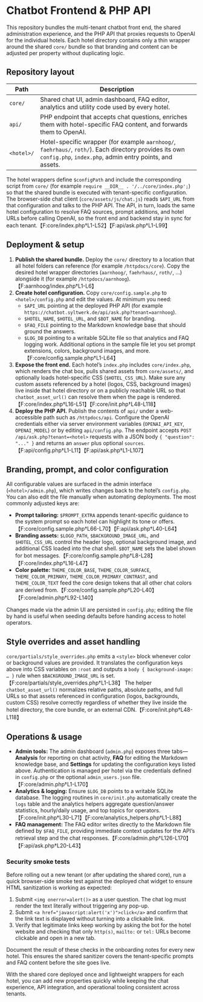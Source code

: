# Chatbot Frontend & PHP API

This repository bundles the multi-tenant chatbot front end, the shared administration
experience, and the PHP API that proxies requests to OpenAI for the individual hotels.
Each hotel directory contains only a thin wrapper around the shared `core/` bundle so
that branding and content can be adjusted per property without duplicating logic.

## Repository layout

| Path | Description |
| ---- | ----------- |
| `core/` | Shared chat UI, admin dashboard, FAQ editor, analytics and utility code used by every hotel. |
| `api/` | PHP endpoint that accepts chat questions, enriches them with hotel-specific FAQ content, and forwards them to OpenAI. |
| `<hotel>/` | Hotel-specific wrapper (for example `aarnhoog/`, `faehrhaus/`, `roth/`). Each directory provides its own `config.php`, `index.php`, admin entry points, and assets. |

The hotel wrappers define `$configPath` and include the corresponding script from
`core/` (for example `require __DIR__ . '/../core/index.php';`) so that the shared
bundle is executed with tenant-specific configuration. The browser-side chat client
(`core/assets/js/chat.js`) reads `$API_URL` from that configuration and talks to the
PHP API. The API, in turn, loads the same hotel configuration to resolve FAQ sources,
prompt additions, and hotel URLs before calling OpenAI, so the front end and backend
stay in sync for each tenant.【F:core/index.php†L1-L52】【F:api/ask.php†L1-L99】

## Deployment & setup

1. **Publish the shared bundle.** Deploy the `core/` directory to a location that all
   hotel folders can reference (for example `/httpdocs/core`). Copy the desired hotel
   wrapper directories (`aarnhoog/`, `faehrhaus/`, `roth/`, …) alongside it (for
   example `/httpdocs/aarnhoog`).【F:aarnhoog/index.php†L1-L6】
2. **Create hotel configuration.** Copy `core/config.sample.php` to
   `<hotel>/config.php` and edit the values. At minimum you need:
   - `$API_URL` pointing at the deployed PHP API (for example
     `https://chatbot.syltwerk.de/api/ask.php?tenant=aarnhoog`).
   - `$HOTEL_NAME`, `$HOTEL_URL`, and `$BOT_NAME` for branding.
   - `$FAQ_FILE` pointing to the Markdown knowledge base that should ground the
     answers.
   - `$LOG_DB` pointing to a writable SQLite file so that analytics and FAQ logging
     work.
   Additional options in the sample file let you set prompt extensions, colors,
   background images, and more.【F:core/config.sample.php†L1-L64】
3. **Expose the front end.** Each hotel’s `index.php` includes `core/index.php`, which
   renders the chat box, pulls shared assets from `core/assets/`, and optionally loads
   hotel-specific CSS (`$HOTEL_CSS_URL`). Make sure any custom assets referenced by a
   hotel (logos, CSS, background images) live inside that hotel directory or on a
   publicly reachable URL so that `chatbot_asset_url()` can resolve them when the page
   is rendered.【F:core/index.php†L16-L51】【F:core/init.php†L48-L118】
4. **Deploy the PHP API.** Publish the contents of `api/` under a web-accessible path
   such as `/httpdocs/api`. Configure the OpenAI credentials either via server
   environment variables (`OPENAI_API_KEY`, `OPENAI_MODEL`) or by editing
   `api/config.php`. The endpoint accepts `POST /api/ask.php?tenant=<hotel>` requests
   with a JSON body `{ "question": "..." }` and returns an `answer` plus optional
   `sources`.【F:api/config.php†L1-L11】【F:api/ask.php†L1-L107】

## Branding, prompt, and color configuration

All configurable values are surfaced in the admin interface (`<hotel>/admin.php`),
which writes changes back to the hotel’s `config.php`. You can also edit the file
manually when automating deployments. The most commonly adjusted keys are:

- **Prompt tailoring:** `$PROMPT_EXTRA` appends tenant-specific guidance to the system
  prompt so each hotel can highlight its tone or offers.【F:core/config.sample.php†L66-L70】【F:api/ask.php†L40-L64】
- **Branding assets:** `$LOGO_PATH`, `$BACKGROUND_IMAGE_URL`, and `$HOTEL_CSS_URL`
  control the header logo, optional background image, and additional CSS loaded into
  the chat shell. `$BOT_NAME` sets the label shown for bot messages.【F:core/config.sample.php†L8-L28】【F:core/index.php†L16-L47】
- **Color palette:** `THEME_COLOR_BASE`, `THEME_COLOR_SURFACE`,
  `THEME_COLOR_PRIMARY`, `THEME_COLOR_PRIMARY_CONTRAST`, and
  `THEME_COLOR_TEXT` feed the core design tokens that all other chat colors are
  derived from.【F:core/config.sample.php†L20-L40】【F:core/admin.php†L92-L140】

Changes made via the admin UI are persisted in `config.php`; editing the file by hand
is useful when seeding defaults before handing access to hotel operators.

## Style overrides and asset handling

`core/partials/style_overrides.php` emits a `<style>` block whenever color or
background values are provided. It translates the configuration keys above into CSS
variables on `:root` and outputs a `body { background-image: … }` rule when
`$BACKGROUND_IMAGE_URL` is set.【F:core/partials/style_overrides.php†L1-L38】 The helper
`chatbot_asset_url()` normalizes relative paths, absolute paths, and full URLs so that
assets referenced in configuration (logos, backgrounds, custom CSS) resolve correctly
regardless of whether they live inside the hotel directory, the core bundle, or an
external CDN.【F:core/init.php†L48-L118】

## Operations & usage

- **Admin tools:** The admin dashboard (`admin.php`) exposes three tabs—**Analysis**
  for reporting on chat activity, **FAQ** for editing the Markdown knowledge base, and
  **Settings** for updating the configuration keys listed above. Authentication is
  managed per hotel via the credentials defined in `config.php` or the optional
  `admin_users.json` file.【F:core/admin.php†L1-L170】
- **Analytics & logging:** Ensure `$LOG_DB` points to a writable SQLite database. The
  logging routines in `core/init.php` automatically create the `logs` table and the
  analytics helpers aggregate question/answer statistics, hourly/daily usage, and top
  topics for operators.【F:core/init.php†L30-L71】【F:core/analytics_helpers.php†L1-L88】
- **FAQ management:** The FAQ editor writes directly to the Markdown file defined by
  `$FAQ_FILE`, providing immediate context updates for the API’s retrieval step and the
  chat responses.【F:core/admin.php†L126-L170】【F:api/ask.php†L20-L43】

### Security smoke tests

Before rolling out a new tenant (or after updating the shared core), run a quick
browser-side smoke test against the deployed chat widget to ensure HTML sanitization is
working as expected:

1. Submit `<img onerror=alert()>` as a user question. The chat log must render the text
   literally without triggering any pop-up.
2. Submit `<a href="javascript:alert('x')">click</a>` and confirm that the link text is
   displayed without turning into a clickable link.
3. Verify that legitimate links keep working by asking the bot for the hotel website and
   checking that only `http(s)`, `mailto:` or `tel:` URLs become clickable and open in a
   new tab.

Document the result of these checks in the onboarding notes for every new hotel. This
ensures the shared sanitizer covers the tenant-specific prompts and FAQ content before
the site goes live.

With the shared core deployed once and lightweight wrappers for each hotel, you can
add new properties quickly while keeping the chat experience, API integration, and
operational tooling consistent across tenants.
